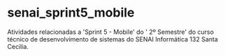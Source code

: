 # senai_sprint5_mobile
Atividades relacionadas a 'Sprint 5 - Mobile' do ' 2º Semestre' do curso técnico de desenvolvimento de sistemas do SENAI Informática 132 Santa Cecilia.
